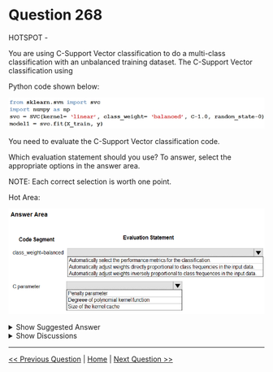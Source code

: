 # Question 268

HOTSPOT -

You are using C-Support Vector classification to do a multi-class classification with an unbalanced training dataset. The C-Support Vector classification using

Python code shown below:

![Question Image](../images/q268_q_0029700001.png)

You need to evaluate the C-Support Vector classification code.

Which evaluation statement should you use? To answer, select the appropriate options in the answer area.

NOTE: Each correct selection is worth one point.

Hot Area:

![Question Image](../images/q268_q_0029800001.png)

<details>
  <summary>Show Suggested Answer</summary>

<img src="../images/q268_ans_0_0029800002.png" alt="Answer Image"><br>

<p>Box 1: Automatically adjust weights inversely proportional to class frequencies in the input data</p>
<p>The ג€balancedג€ mode uses the values of y to automatically adjust weights inversely proportional to class frequencies in the input data as n_samples / (n_classes * np.bincount(y)).</p>
<p>Box 2: Penalty parameter -</p>
<p>Parameter: C : float, optional (default=1.0)</p>
<p>Penalty parameter C of the error term.</p>
<p>Reference:</p>
<p>https://scikit-learn.org/stable/modules/generated/sklearn.svm.SVC.html</p>

</details>

<details>
  <summary>Show Discussions</summary>

<blockquote><p><strong>Panos11</strong> <code>(Wed 27 Nov 2024 11:51)</code> - <em>Upvotes: 2</em></p><p>correct</p></blockquote>
<blockquote><p><strong>mis96</strong> <code>(Wed 07 Feb 2024 16:12)</code> - <em>Upvotes: 4</em></p><p>Correct</p></blockquote>

</details>

---

[<< Previous Question](question_267.md) | [Home](../index.md) | [Next Question >>](question_269.md)
